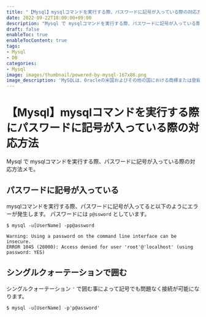 ```yaml
---
title: "【Mysql】mysqlコマンドを実行する際、パスワードに記号が入っている際の対応方法"
date: 2022-09-22T18:00:00+09:00
description: "Mysql で mysqlコマンドを実行する際、パスワードに記号が入っている際の対応方法メモ"
draft: false
enableToc: true
enableTocContent: true
tags: 
- Mysql
- DB
categories: 
- Mysql
image: images/thumbnail/powered-by-mysql-167x86.png
image_description: 'MySQLは、Oracleの米国およびその他の国における商標または登録商標です。'
---
```


# 【Mysql】mysqlコマンドを実行する際にパスワードに記号が入っている際の対応方法
Mysql で mysqlコマンドを実行する際、パスワードに記号が入っている際の対応方法メモ。

## パスワードに記号が入っている
mysqlコマンドを実行する際、パスワードに記号が入ってると以下のようにエラーが発生します。
パスワードには `p@ssword` としています。
```
$ mysql -u[UserName] -pp@assword

Warning: Using a password on the command line interface can be insecure.
ERROR 1045 (28000): Access denied for user 'root'@'localhost' (using password: YES)
```

## シングルクォーテーションで囲む
シングルクォーテーション `'` で囲む事によって記号でも問題なく接続が可能になります。
```
$ mysql -u[UserName] -p'p@assword'
```
